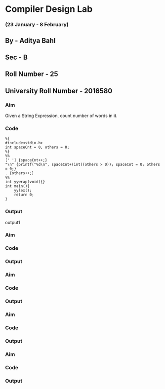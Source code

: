 # Compiler Design Lab

### (23 January - 8 February)

## By - Aditya Bahl

## Sec - B

## Roll Number - 25

## University Roll Number - 2016580

### Aim

Given a String Expression, count number of words in it.

### Code

```
%{
#include<stdio.h>
int spaceCnt = 0, others = 0;
%}
%%
[' '] {spaceCnt++;}
"\n" {printf("%d\n", spaceCnt+(int)(others > 0)); spaceCnt = 0; others = 0;}
. {others++;}
%%
int yywrap(void){}
int main(){
    yylex();
    return 0;
}
```

### Output

output1

### Aim

### Code

### Output

### Aim

### Code

### Output

### Aim

### Code

### Output

### Aim

### Code

### Output
